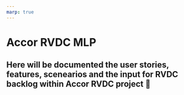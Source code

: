 ```yaml
---
marp: true
---
```


# __Accor RVDC MLP__ 


## Here will be documented the user stories, features, scenearios and the input for RVDC backlog within Accor RVDC project 🚀

